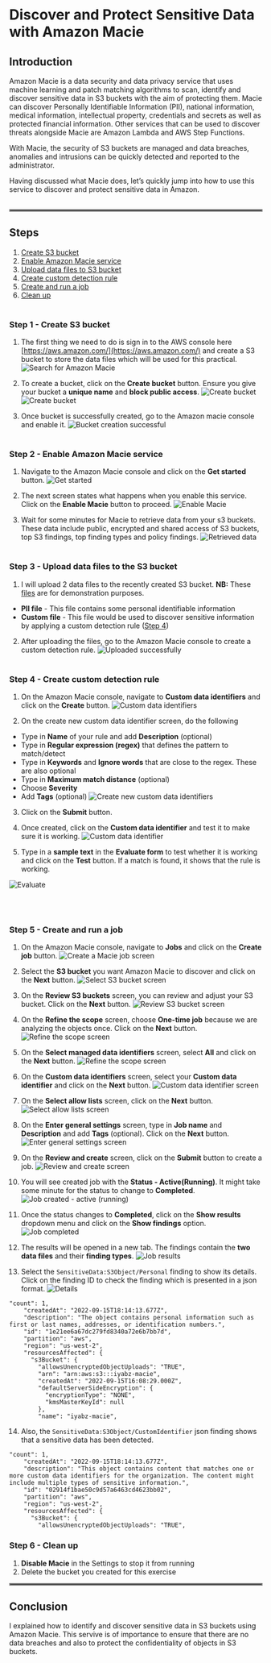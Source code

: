 # Discover and Protect Sensitive Data with Amazon Macie
## Introduction

Amazon Macie is a data security and data privacy service that uses machine learning and patch matching algorithms to scan, identify and discover sensitive data in S3 buckets with the aim of protecting them. Macie can discover Personally Identifiable Information (PII), national information, medical information, intellectual property, credentials and secrets as well as protected financial information. Other services that can be used to discover threats alongside Macie are Amazon Lambda and AWS Step Functions.

With Macie, the security of S3 buckets are managed and data breaches, anomalies and intrusions can be quickly detected and reported to the administrator.

Having discussed what Macie does, let’s quickly jump into how to use this service to discover and protect sensitive data in Amazon. 
<br></br>

<hr style="border:2px solid gray"></hr>

## Steps

1. [Create S3 bucket](https://github.com/iyabzz/testing-1-1/edit/main/README.md#step-1---create-s3-bucket) <br>
2. [Enable Amazon Macie service](https://github.com/iyabzz/testing-1-1/edit/main/README.md#step-2---enable-amazon-macie-service) <br>
3. [Upload data files to S3 bucket](https://github.com/iyabzz/testing-1-1/edit/main/README.md#step-3---upload-data-files-to-the-s3-bucket) <br>
4. [Create custom detection rule](https://github.com/iyabzz/testing-1-1/edit/main/README.md#step-4---create-custom-detection-rule) <br>
5. [Create and run a job](https://github.com/iyabzz/testing-1-1/edit/main/README.md#step-5---create-and-run-a-job) <br>
6. [Clean up](https://github.com/iyabzz/testing-1-1/edit/main/README.md#step-6---clean-up)
<br></br>

### Step 1 - Create S3 bucket
1. The first thing we need to do is sign in to the AWS console here [https://aws.amazon.com/](https://aws.amazon.com/) and create a S3 bucket to store the data files which will be used for this practical.<br>
![Search for Amazon Macie](https://github.com/iyabzz/testing-1-1/blob/main/git%20test/Step%201%20-%201.PNG)

2. To create a bucket, click on the **Create bucket** button. Ensure you give your bucket a **unique name** and **block public access**.
![Create bucket](https://github.com/iyabzz/testing-1-1/blob/main/git%20test/Step%201%20-%202.1.PNG)
![Create bucket](https://github.com/iyabzz/testing-1-1/blob/main/git%20test/Step%201%20-%202.2.PNG)

3. Once bucket is successfully created, go to the Amazon macie console and enable it.
![Bucket creation successful](https://github.com/iyabzz/testing-1-1/blob/main/git%20test/Step%201%20-%203.PNG)
<br></br>
### Step 2 - Enable Amazon Macie service
1. Navigate to the Amazon Macie console and click on the **Get started** button.
![Get started](https://github.com/iyabzz/testing-1-1/blob/main/git%20test/Step%202%20-%201.PNG)

2. The next screen states what happens when you enable this service. Click on the **Enable Macie** button to proceed.
![Enable Macie](https://github.com/iyabzz/testing-1-1/blob/main/git%20test/Step%202%20-%202.PNG)

3. Wait for some minutes for Macie to retrieve data from your s3 buckets. These data include public, encrypted and shared access of S3 buckets, top S3 findings, top finding types and policy findings.
![Retrieved data](https://github.com/iyabzz/testing-1-1/blob/main/git%20test/Step%202%20-%203.PNG)
<br></br>
### Step 3 - Upload data files to the S3 bucket
1. I will upload 2 data files to the recently created S3 bucket. **NB:** These [files](https://github.com/iyabzz/testing-1-1/tree/main/Data%20files) are for demonstration purposes.
- **PII file** - This file contains some personal identifiable information
- **Custom file** - This file would be used to discover sensitive information by applying a custom detection rule ([Step 4](https://github.com/iyabzz/testing-1-1/edit/main/README.md#step-4---create-custom-detection-rule))
2. After uploading the files, go to the Amazon Macie console to create a custom detection rule.
![Uploaded successfully](https://github.com/iyabzz/testing-1-1/blob/main/git%20test/Step%203.PNG)
<br></br>
### Step 4 - Create custom detection rule
1. On the Amazon Macie console, navigate to **Custom data identifiers** and click on the **Create** button.
![Custom data identifiers](https://github.com/iyabzz/testing-1-1/blob/main/git%20test/Step%204%20-%201.PNG)

2. On the create new custom data identifier screen, do the following
- Type in **Name** of your rule and add **Description** (optional)
- Type in **Regular expression (regex)** that defines the pattern to match/detect
- Type in **Keywords** and **Ignore words** that are close to the regex. These are also optional
- Type in **Maximum match distance** (optional)
- Choose **Severity**
- Add **Tags** (optional)
![Create new custom data identifiers](https://github.com/iyabzz/testing-1-1/blob/main/git%20test/Step%204%20-%202.PNG)

3. Click on the **Submit** button.

4. Once created, click on the **Custom data identifier** and test it to make sure it is working.
![Custom data identifier](https://github.com/iyabzz/testing-1-1/blob/main/git%20test/Step%204%20-%204%20.PNG)

5. Type in a **sample text** in the **Evaluate form** to test whether it is working and click on the **Test** button. If a match is found, it shows that the rule is working.
 
![Evaluate](https://github.com/iyabzz/testing-1-1/blob/main/git%20test/Step%204%20-%205%20.PNG)

<br></br>
### Step 5 - Create and run a job
1. On the Amazon Macie console, navigate to **Jobs** and click on the **Create job** button.
![Create a Macie job screen](https://github.com/iyabzz/testing-1-1/blob/main/git%20test/Step%205%20-%201.PNG)

2. Select the **S3 bucket** you want Amazon Macie to discover and click on the **Next** button.
![Select S3 bucket screen](https://github.com/iyabzz/testing-1-1/blob/main/git%20test/Step%205%20-%202.PNG)

3. On the **Review S3 buckets** screen, you can review and adjust your S3 bucket. Click on the **Next** button.
![Review S3 bucket screen](https://github.com/iyabzz/testing-1-1/blob/main/git%20test/Step%205%20-%203.PNG)

4. On the **Refine the scope** screen, choose **One-time job** because we are analyzing the objects once. Click on the **Next** button.
![Refine the scope screen](https://github.com/iyabzz/testing-1-1/blob/main/git%20test/Step%205%20-%204.PNG)

5. On the **Select managed data identifiers** screen, select **All** and click on the **Next** button.
![Refine the scope screen](https://github.com/iyabzz/testing-1-1/blob/main/git%20test/Step%205%20-%205.PNG)

6. On the **Custom data identifiers** screen, select your **Custom data identifier** and click on the **Next** button.
![Custom data identifier screen](https://github.com/iyabzz/testing-1-1/blob/main/git%20test/Step%205%20-%206.PNG)

7. On the **Select allow lists** screen, click on the **Next** button.
![Select allow lists screen](https://github.com/iyabzz/testing-1-1/blob/main/git%20test/Step%205%20-%207.PNG)

8. On the **Enter general settings** screen, type in **Job name** and **Description** and add **Tags** (optional). Click on the **Next** button.
![Enter general settings screen](https://github.com/iyabzz/testing-1-1/blob/main/git%20test/Step%205%20-%208.PNG)

9. On the **Review and create** screen, click on the **Submit** button to create a job.
![Review and create screen](https://github.com/iyabzz/testing-1-1/blob/main/git%20test/Step%205%20-%209.PNG)

10. You will see created job with the **Status - Active(Running)**. It might take some minute for the status to change to **Completed**.
![Job created - active (running)](https://github.com/iyabzz/testing-1-1/blob/main/git%20test/Step%205%20-%2010.PNG)

11. Once the status changes to **Completed**, click on the **Show results** dropdown menu and click on the **Show findings** option.
![Job completed](https://github.com/iyabzz/testing-1-1/blob/main/git%20test/Step%205%20-%2011.PNG)

12. The results will be opened in a new tab. The findings contain the **two data files** and their **finding types**.
![Job results](https://github.com/iyabzz/testing-1-1/blob/main/git%20test/Step%205%20-%2012.PNG)

13. Select the `SensitiveData:S3Object/Personal` finding to show its details. Click on the finding ID to check the finding which is presented in a json format.
![Details](https://github.com/iyabzz/testing-1-1/blob/main/git%20test/Step%205%20-%2013.PNG)
```
"count": 1,
    "createdAt": "2022-09-15T18:14:13.677Z",
    "description": "The object contains personal information such as first or last names, addresses, or identification numbers.",
    "id": "1e21ee6a67dc279fd8340a72e6b7bb7d",
    "partition": "aws",
    "region": "us-west-2",
    "resourcesAffected": {
      "s3Bucket": {
        "allowsUnencryptedObjectUploads": "TRUE",
        "arn": "arn:aws:s3:::iyabz-macie",
        "createdAt": "2022-09-15T16:08:29.000Z",
        "defaultServerSideEncryption": {
          "encryptionType": "NONE",
          "kmsMasterKeyId": null
        },
        "name": "iyabz-macie",
```

14. Also, the `SensitiveData:S3Object/CustomIdentifier` json finding shows that a sensitive data has been detected.
```
"count": 1,
    "createdAt": "2022-09-15T18:14:13.677Z",
    "description": "This object contains content that matches one or more custom data identifiers for the organization. The content might include multiple types of sensitive information.",
    "id": "02914f1bae50c9d57a6463cd4623bb02",
    "partition": "aws",
    "region": "us-west-2",
    "resourcesAffected": {
      "s3Bucket": {
        "allowsUnencryptedObjectUploads": "TRUE",
```

### Step 6 - Clean up
1. **Disable Macie** in the Settings to stop it from running
2. Delete the bucket you created for this exercise

<hr style="border:2px solid gray"></hr>

## Conclusion
I explained how to identify and discover sensitive data in S3 buckets using Amazon Macie. This servive is of importance to ensure that there are no data breaches and also to protect the confidentiality of objects in S3 buckets. 


















